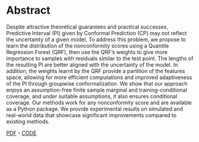 # Abstract

Despite attractive theoretical guarantees and practical successes, Predictive Interval (PI) given by Conformal Prediction (CP) may not reflect the
uncertainty of a given model. To address this problem, we propose to learn the distribution of the nonconformity scores using a Quantile Regression Forest (QRF), then use the QRF’s weights to give more importance to samples with residuals similar to the test point. The lengths of the resulting PI are better aligned with the uncertainty of the model. In addition, the weights learnt by
the QRF provide a partition of the features space, allowing for more efficient computations and improved adaptiveness of the PI through groupwise conformalization. We show that our approach enjoys an assumption-free finite sample marginal and training-conditional coverage, and under suitable assumptions, it also ensures conditional coverage. Our methods work for any nonconformity score and are available as a Python package. We
provide experimental results on simulated and real-world data that showcase significant improvements compared to existing methods.

[PDF](https://arxiv.org/pdf/2303.12695.pdf) - [CODE](https://github.com/salimamoukou/ACPI)

